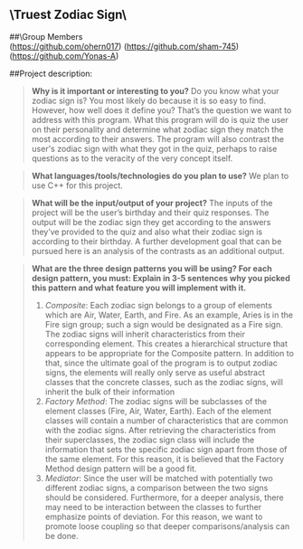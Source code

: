 ## \Truest  Zodiac Sign\

##\Group Members\
<Omar Hernandez> (https://github.com/ohern017)
<Shamarri Coleman> (https://github.com/sham-745)
<Yonas Adamu> (https://github.com/Yonas-A)


##Project description:
> **Why is it important or interesting to you?**
Do you know what your zodiac sign is? You most likely do because it is so easy to find. However, how well does it define you? That’s the question we want to address with this program. What this program will do is quiz the user on their personality and determine what zodiac sign they match the most according to their answers. The program will also contrast the user's zodiac sign with what they got in the quiz, perhaps to raise questions as to the veracity of the very concept itself.

> **What languages/tools/technologies do you plan to use?**
We plan to use C++ for this project.

> **What will be the input/output of your project?**
The inputs of the project will be the user’s birthday and their quiz responses. The output will be the zodiac sign they get according to the answers they’ve provided to the quiz and also what their zodiac sign is according to their birthday. A further development goal that can be pursued here is an analysis of the contrasts as an additional output.

> **What are the three design patterns you will be using? For each design pattern, you must: Explain in 3-5 sentences why you picked this pattern and what feature you will implement with it.**
> 1) *Composite*:
Each zodiac sign belongs to a group of elements which are Air, Water, Earth, and Fire. As an example, Aries is in the Fire sign group; such a sign would be designated as a Fire sign. The zodiac signs will inherit characteristics from their corresponding element. This creates a hierarchical structure that appears to be appropriate for the Composite pattern. In addition to that, since the ultimate goal of the program is to output zodiac signs, the elements will really only serve as useful abstract classes that the concrete classes, such as the zodiac signs, will inherit the bulk of their information
> 2) *Factory Method*:
The zodiac signs will be subclasses of the element classes (Fire, Air, Water, Earth). Each of the element classes will contain a number of characteristics that are common with the zodiac signs. After retrieving the characteristics from their superclasses, the zodiac sign class will include the information that sets the specific zodiac sign apart from those of the same element. For this reason, it is believed that the Factory Method design pattern will be a good fit.
> 3) *Mediator*:
Since the user will be matched with potentially two different zodiac signs, a comparison between the two signs should be considered. Furthermore, for a deeper analysis, there may need to be interaction between the classes to further emphasize points of deviation. For this reason, we want to promote loose coupling so that deeper comparisons/analysis can be done.
